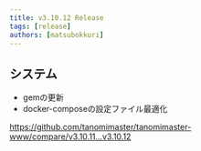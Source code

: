 ```yaml
---
title: v3.10.12 Release
tags: [release]
authors: [matsubokkuri]
---
```


<!-- truncate -->

## システム

- gemの更新
- docker-composeの設定ファイル最適化

https://github.com/tanomimaster/tanomimaster-www/compare/v3.10.11...v3.10.12


